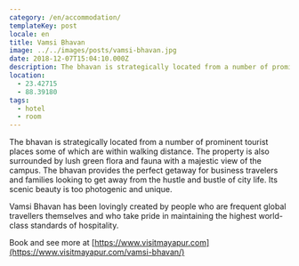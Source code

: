 ```yaml
---
category: /en/accommodation/
templateKey: post
locale: en
title: Vamsi Bhavan
image: ../../images/posts/vamsi-bhavan.jpg
date: 2018-12-07T15:04:10.000Z
description: The bhavan is strategically located from a number of prominent tourist places some of which are within walking distance and surrounded by lush green flora and fauna with a majestic view of the campus.
location:
  - 23.42715
  - 88.39180
tags:
  - hotel
  - room
---
```


The bhavan is strategically located from a number of prominent tourist places some of which are within walking distance. The property is also surrounded by lush green flora and fauna with a majestic view of the campus. The bhavan provides the perfect getaway for business travelers and families looking to get away from the hustle and bustle of city life. Its scenic beauty is too photogenic and unique.

Vamsi Bhavan has been lovingly created by people who are frequent global travellers themselves and who take pride in maintaining the highest world-class standards of hospitality.

Book and see more at [https://www.visitmayapur.com](https://www.visitmayapur.com/vamsi-bhavan/)
